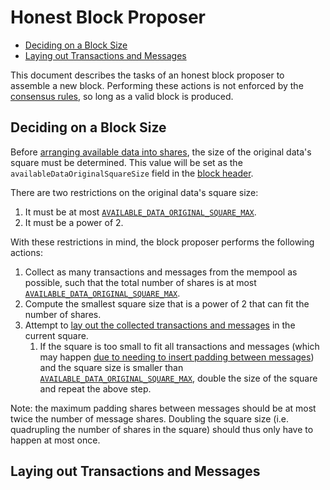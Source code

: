 Honest Block Proposer
===

- [Deciding on a Block Size](#deciding-on-a-block-size)
- [Laying out Transactions and Messages](#laying-out-transactions-and-messages)

This document describes the tasks of an honest block proposer to assemble a new block. Performing these actions is not enforced by the [consensus rules](./consensus.md), so long as a valid block is produced.

## Deciding on a Block Size

Before [arranging available data into shares](./data_structures.md#arranging-available-data-into-shares), the size of the original data's square must be determined. This value will be set as the `availableDataOriginalSquareSize` field in the [block header](./data_structures.md#header).

There are two restrictions on the original data's square size:
1. It must be at most [`AVAILABLE_DATA_ORIGINAL_SQUARE_MAX`](./consensus.md#constants).
1. It must be a power of 2.

With these restrictions in mind, the block proposer performs the following actions:
1. Collect as many transactions and messages from the mempool as possible, such that the total number of shares is at most [`AVAILABLE_DATA_ORIGINAL_SQUARE_MAX`](./consensus.md#constants).
1. Compute the smallest square size that is a power of 2 that can fit the number of shares.
1. Attempt to [lay out the collected transactions and messages](#laying-out-transactions-and-messages-in-a-block) in the current square.
    1. If the square is too small to fit all transactions and messages (which may happen [due to needing to insert padding between messages](../rationale/message_block_layout.md)) and the square size is smaller than [`AVAILABLE_DATA_ORIGINAL_SQUARE_MAX`](./consensus.md#constants), double the size of the square and repeat the above step.

Note: the maximum padding shares between messages should be at most twice the number of message shares. Doubling the square size (i.e. quadrupling the number of shares in the square) should thus only have to happen at most once.

## Laying out Transactions and Messages

